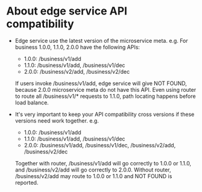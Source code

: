 # About edge service API compatibility

* Edge service use the latest version of the microservice meta. e.g. For business 1.0.0, 1.1.0, 2.0.0 have the following APIs:

    * 1.0.0: /business/v1/add
    * 1.1.0: /business/v1/add, /business/v1/dec
    * 2.0.0: /business/v2/add, /business/v2/dec

    If users invoke /business/v1/add, edge service will give NOT FOUND, because 2.0.0 microservice meta do not have this API. Even using router to route all /business/v1/* requests to 1.1.0, path locating happens before load balance. 

* It's very important to keep your API compatibility cross versions if these versions need work together. e.g.

    * 1.0.0: /business/v1/add
    * 1.1.0: /business/v1/add, /business/v1/dec
    * 2.0.0: /business/v1/add, /business/v1/dec, /business/v2/add, /business/v2/dec

    Together with router, /business/v1/add will go correctly to 1.0.0 or 1.1.0, and /business/v2/add will go correctly to 2.0.0. Without router, /business/v2/add may route to 1.0.0 or 1.1.0 and NOT FOUND is reported.




